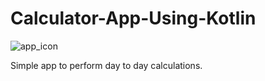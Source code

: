 # Calculator-App-Using-Kotlin

![app_icon](https://user-images.githubusercontent.com/54323039/85520349-681a8a80-b620-11ea-84ba-ed10538eec7c.jpg)

Simple app to perform day to day calculations.
